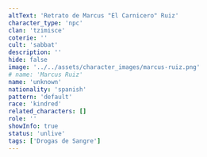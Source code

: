 ```yaml
---
altText: 'Retrato de Marcus "El Carnicero" Ruiz'
character_type: 'npc'
clan: 'tzimisce'
coterie: ''
cult: 'sabbat'
description: ''
hide: false
image: '../../assets/character_images/marcus-ruiz.png'
# name: 'Marcus Ruiz'
name: 'unknown'
nationality: 'spanish'
pattern: 'default'
race: 'kindred'
related_characters: []
role: ''
showInfo: true
status: 'unlive'
tags: ['Drogas de Sangre']
---
```


#
